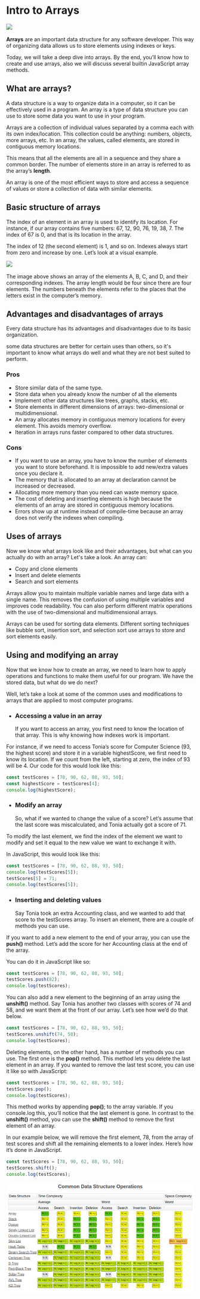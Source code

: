 # Intro to Arrays

![](https://i.imgur.com/9t3Adir.png)

**Arrays** are an important data structure for any software developer. This way of organizing data allows us to store elements using indexes or keys.

Today, we will take a deep dive into arrays. By the end, you’ll know how to create and use arrays, also we will discuss several builtin JavaScript array methods.

## What are arrays?

A data structure is a way to organize data in a computer, so it can be effectively used in a program. An array is a type of data structure you can use to store some data you want to use in your program.

Arrays are a collection of individual values separated by a comma each with its own index/location. This collection could be anything: numbers, objects, more arrays, etc. In an array, the values, called elements, are stored in contiguous memory locations.

This means that all the elements are all in a sequence and they share a common border. The number of elements store in an array is referred to as the array’s **length**.

An array is one of the most efficient ways to store and access a sequence of values or store a collection of data with similar elements.

## Basic structure of arrays

The index of an element in an array is used to identify its location. For instance, if our array contains five numbers: 67, 12, 90, 76, 19, 38, 7. The index of 67 is 0, and that is its location in the array.

The index of 12 (the second element) is 1, and so on. Indexes always start from zero and increase by one. Let’s look at a visual example.

![](https://i.imgur.com/Gv7hx24.png)

The image above shows an array of the elements A, B, C, and D, and their corresponding indexes. The array length would be four since there are four elements. The numbers beneath the elements refer to the places that the letters exist in the computer’s memory.

## Advantages and disadvantages of arrays

Every data structure has its advantages and disadvantages due to its basic organization.

some data structures are better for certain uses than others, so it's important to know what arrays do well and what they are not best suited to perform.

### Pros

- Store similar data of the same type.
- Store data when you already know the number of all the elements
- Implement other data structures like trees, graphs, stacks, etc.
- Store elements in different dimensions of arrays: two-dimensional or multidimensional.
- An array allocates memory in contiguous memory locations for every element. This avoids memory overflow.
- Iteration in arrays runs faster compared to other data structures.

### Cons

- If you want to use an array, you have to know the number of elements you want to store beforehand. It is impossible to add new/extra values once you declare it.
- The memory that is allocated to an array at declaration cannot be increased or decreased.
- Allocating more memory than you need can waste memory space.
- The cost of deleting and inserting elements is high because the elements of an array are stored in contiguous memory locations.
- Errors show up at runtime instead of compile-time because an array does not verify the indexes when compiling.

## Uses of arrays

Now we know what arrays look like and their advantages, but what can you actually do with an array? Let's take a look. An array can:

- Copy and clone elements
- Insert and delete elements
- Search and sort elements

Arrays allow you to maintain multiple variable names and large data with a single name. This removes the confusion of using multiple variables and improves code readability. You can also perform different matrix operations with the use of two-dimensional and multidimensional arrays.

Arrays can be used for sorting data elements. Different sorting techniques like bubble sort, insertion sort, and selection sort use arrays to store and sort elements easily.

## Using and modifying an array

Now that we know how to create an array, we need to learn how to apply operations and functions to make them useful for our program. We have the stored data, but what do we do next?

Well, let’s take a look at some of the common uses and modifications to arrays that are applied to most computer programs.

- ### Accessing a value in an array
  If you want to access an array, you first need to know the location of that array. This is why knowing how indexes work is important.

For instance, if we need to access Tonia’s score for Computer Science (93, the highest score) and store it in a variable highestScore, we first need to know its location. If we count from the left, starting at zero, the index of 93 will be 4. Our code for this would look like this:

```js
const testScores = [78, 90, 62, 88, 93, 50];
const highestScore = testScores[4];
console.log(highestScore);
```

- ### Modify an array
  So, what if we wanted to change the value of a score? Let’s assume that the last score was miscalculated, and Tonia actually got a score of 71.

To modify the last element, we find the index of the element we want to modify and set it equal to the new value we want to exchange it with.

In JavaScript, this would look like this:

```js
const testScores = [78, 90, 62, 88, 93, 50];
console.log(testScores[5]);
testScores[5] = 71;
console.log(testScores[5]);
```

- ### Inserting and deleting values
  Say Tonia took an extra Accounting class, and we wanted to add that score to the testScores array. To insert an element, there are a couple of methods you can use.

If you want to add a new element to the end of your array, you can use the **push()** method. Let’s add the score for her Accounting class at the end of the array.

You can do it in JavaScript like so:

```js
const testScores = [78, 90, 62, 88, 93, 50];
testScores.push(82);
console.log(testScores);
```

You can also add a new element to the beginning of an array using the **unshift()** method. Say Tonia has another two classes with scores of 74 and 58, and we want them at the front of our array. Let’s see how we’d do that below.

```js
const testScores = [78, 90, 62, 88, 93, 50];
testScores.unshift(74, 58);
console.log(testScores);
```

Deleting elements, on the other hand, has a number of methods you can use. The first one is the **pop()** method. This method lets you delete the last element in an array. If you wanted to remove the last test score, you can use it like so with JavaScript:

```js
const testScores = [78, 90, 62, 88, 93, 50];
testScores.pop();
console.log(testScores);
```

This method works by appending **pop()**; to the array variable. If you console.log this, you’ll notice that the last element is gone. In contrast to the **unshift()** method, you can use the **shift()** method to remove the first element of an array.

In our example below, we will remove the first element, 78, from the array of test scores and shift all the remaining elements to a lower index. Here’s how it’s done in JavaScript.

```js
const testScores = [78, 90, 62, 88, 93, 50];
testScores.shift();
console.log(testScores);
```

![](./OperationAnalysis.png)
